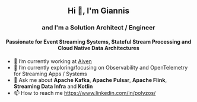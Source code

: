 ## <p align="center">Hi 👋, I'm Giannis</p>

### <p align="center">and I'm a Solution Architect / Engineer </p>
#### <p align="center">Passionate for Event Streaming Systems, Stateful Stream Processing and Cloud Native Data Architectures </p>


- 🔭 I’m currently working at [Aiven](https://aiven.io/)
- 🌱 I’m currently exploring/focusing on Observability and OpenTelemetry for Streaming Apps / Systems
- 💬 Ask me about **Apache Kafka**, **Apache Pulsar**, **Apache Flink**, **Streaming Data Infra** and **Kotlin**
- 📫 How to reach me https://www.linkedin.com/in/polyzos/




